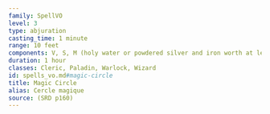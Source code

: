 ```yaml
---
family: SpellVO
level: 3
type: abjuration
casting_time: 1 minute
range: 10 feet
components: V, S, M (holy water or powdered silver and iron worth at least 100 gp, which the spell consumes)
duration: 1 hour
classes: Cleric, Paladin, Warlock, Wizard
id: spells_vo.md#magic-circle
title: Magic Circle
alias: Cercle magique
source: (SRD p160)
---
```


